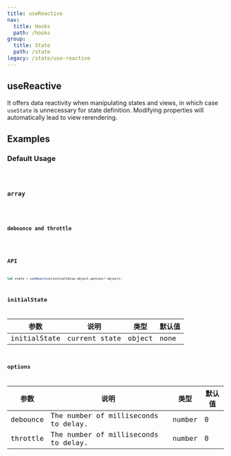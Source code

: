 ```yaml
---
title: useReactive
nav:
  title: Hooks
  path: /hooks
group:
  title: State
  path: /state
legacy: /state/use-reactive
---
```


## useReactive

It offers data reactivity when manipulating states and views, in which case `useState`  is unnecessary for state definition. Modifying properties will automatically lead to view rerendering.

## Examples

### Default Usage

<code src="./demo/demo1.tsx" />

### array

<code src="./demo/demo2.tsx" />

### debounce and throttle

<code src="./demo/demo3.tsx" />


## API

```js
let state = useReactive(initialValue:object,options?:object);
```

## initialState

| 参数         | 说明           | 类型   | 默认值 |
| ------------ | -------------- | ------ | ------ |
| initialState | current state | object | none     |

## options

| 参数     | 说明         | 类型   | 默认值 |
| -------- | ------------ | ------ | ------ |
| debounce | The number of milliseconds to delay. | number | 0      |
| throttle | The number of milliseconds to delay.	 | number | 0      |
